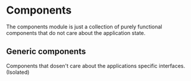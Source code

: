 # Components

The components module is just a collection of purely functional components that do not care about the application state.

## Generic components

Components that dosen't care about the applications specific interfaces. (Isolated)